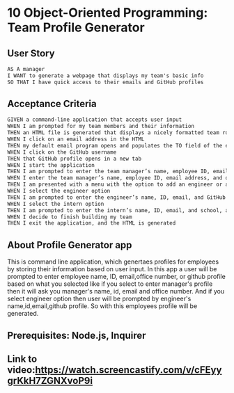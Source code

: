 # 10 Object-Oriented Programming: Team Profile Generator


## User Story

```md
AS A manager
I WANT to generate a webpage that displays my team's basic info
SO THAT I have quick access to their emails and GitHub profiles
```

## Acceptance Criteria

```md
GIVEN a command-line application that accepts user input
WHEN I am prompted for my team members and their information
THEN an HTML file is generated that displays a nicely formatted team roster based on user input
WHEN I click on an email address in the HTML
THEN my default email program opens and populates the TO field of the email with the address
WHEN I click on the GitHub username
THEN that GitHub profile opens in a new tab
WHEN I start the application
THEN I am prompted to enter the team manager’s name, employee ID, email address, and office number
WHEN I enter the team manager’s name, employee ID, email address, and office number
THEN I am presented with a menu with the option to add an engineer or an intern or to finish building my team
WHEN I select the engineer option
THEN I am prompted to enter the engineer’s name, ID, email, and GitHub username, and I am taken back to the menu
WHEN I select the intern option
THEN I am prompted to enter the intern’s name, ID, email, and school, and I am taken back to the menu
WHEN I decide to finish building my team
THEN I exit the application, and the HTML is generated
```
## About Profile Generator app
This is command line application, which genertaes profiles for employees by storing their information based on user input. In this app a user will be prompted to enter employee name, ID, email,office number, or github profile based on what you selected like if you select to enter manager's profile then it will ask you manager's name, id, email and office number. And if you select engineer option then user will be prompted by engineer's name,id,email,github profile. So with this employees profile will be generated.

## Prerequisites: Node.js, Inquirer

## Link to video:https://watch.screencastify.com/v/cFEyygrKkH7ZGNXvoP9i

